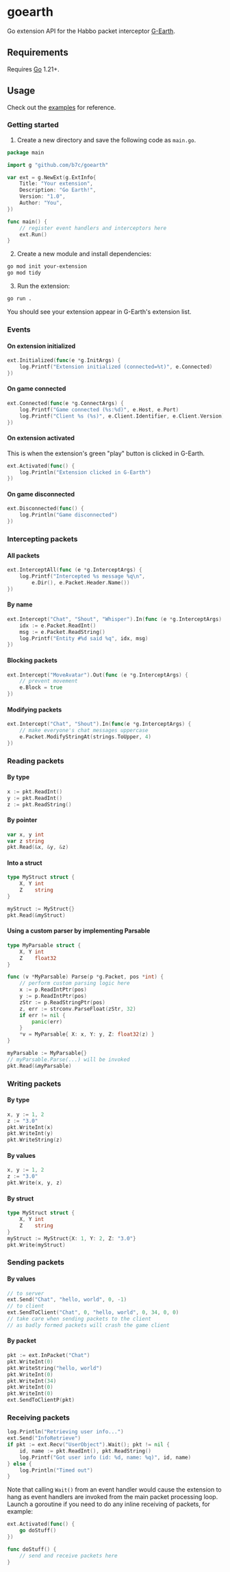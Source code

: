 # goearth
Go extension API for the Habbo packet interceptor [G-Earth](https://github.com/sirjonasxx/G-Earth).

## Requirements

Requires [Go](https://go.dev/dl/) 1.21+.

## Usage

Check out the [examples](.examples/) for reference.

### Getting started

1. Create a new directory and save the following code as `main.go`.

```go
package main

import g "github.com/b7c/goearth"

var ext = g.NewExt(g.ExtInfo{
    Title: "Your extension",
    Description: "Go Earth!",
    Version: "1.0",
    Author: "You",
})

func main() {
    // register event handlers and interceptors here
    ext.Run()
}
```

2. Create a new module and install dependencies:
```sh
go mod init your-extension
go mod tidy
```

3. Run the extension:

```sh
go run .
```

You should see your extension appear in G-Earth's extension list.

### Events

#### On extension initialized

```go
ext.Initialized(func(e *g.InitArgs) {
    log.Printf("Extension initialized (connected=%t)", e.Connected)
})
```

#### On game connected

```go
ext.Connected(func(e *g.ConnectArgs) {
    log.Printf("Game connected (%s:%d)", e.Host, e.Port)
    log.Printf("Client %s (%s)", e.Client.Identifier, e.Client.Version)
})
```

#### On extension activated

This is when the extension's green "play" button is clicked in G-Earth.
```go
ext.Activated(func() {
    log.Println("Extension clicked in G-Earth")
})
```

#### On game disconnected

```go
ext.Disconnected(func() {
    log.Println("Game disconnected")    
})
```

### Intercepting packets

#### All packets

```go
ext.InterceptAll(func (e *g.InterceptArgs) {
    log.Printf("Intercepted %s message %q\n",
        e.Dir(), e.Packet.Header.Name())
})
```

#### By name

```go
ext.Intercept("Chat", "Shout", "Whisper").In(func (e *g.InterceptArgs) {
    idx := e.Packet.ReadInt()
    msg := e.Packet.ReadString()
    log.Printf("Entity #%d said %q", idx, msg)
})
```

#### Blocking packets

```go
ext.Intercept("MoveAvatar").Out(func (e *g.InterceptArgs) {
    // prevent movement
    e.Block = true
})
```

#### Modifying packets

```go
ext.Intercept("Chat", "Shout").In(func(e *g.InterceptArgs) {
    // make everyone's chat messages uppercase
    e.Packet.ModifyStringAt(strings.ToUpper, 4)
})
```

### Reading packets

#### By type

```go
x := pkt.ReadInt()
y := pkt.ReadInt()
z := pkt.ReadString()
```

#### By pointer

```go
var x, y int
var z string
pkt.Read(&x, &y, &z)
```

#### Into a struct

```go
type MyStruct struct {
    X, Y int
    Z    string
}
```

```go
myStruct := MyStruct{}
pkt.Read(&myStruct)
```

#### Using a custom parser by implementing Parsable

```go
type MyParsable struct {
    X, Y int
    Z    float32 
}

func (v *MyParsable) Parse(p *g.Packet, pos *int) {
    // perform custom parsing logic here
    x := p.ReadIntPtr(pos)
    y := p.ReadIntPtr(pos)
    zStr := p.ReadStringPtr(pos)
    z, err := strconv.ParseFloat(zStr, 32)
    if err != nil {
        panic(err)
    }
    *v = MyParsable{ X: x, Y: y, Z: float32(z) }
}
```

```go
myParsable := MyParsable{}
// myParsable.Parse(...) will be invoked
pkt.Read(&myParsable)
```

### Writing packets

#### By type

```go
x, y := 1, 2
z := "3.0"
pkt.WriteInt(x)
pkt.WriteInt(y)
pkt.WriteString(z)
```

#### By values

```go
x, y := 1, 2
z := "3.0"
pkt.Write(x, y, z)
```

#### By struct

```go
type MyStruct struct {
    X, Y int
    Z    string
}
myStruct := MyStruct{X: 1, Y: 2, Z: "3.0"}
pkt.Write(myStruct)
```

### Sending packets

#### By values

```go
// to server
ext.Send("Chat", "hello, world", 0, -1)
// to client
ext.SendToClient("Chat", 0, "hello, world", 0, 34, 0, 0)
// take care when sending packets to the client
// as badly formed packets will crash the game client
```

#### By packet

```go
pkt := ext.InPacket("Chat")
pkt.WriteInt(0)
pkt.WriteString("hello, world")
pkt.WriteInt(0)
pkt.WriteInt(34)
pkt.WriteInt(0)
pkt.WriteInt(0)
ext.SendToClientP(pkt)
```

### Receiving packets

```go
log.Println("Retrieving user info...")
ext.Send("InfoRetrieve")
if pkt := ext.Recv("UserObject").Wait(); pkt != nil {
    id, name := pkt.ReadInt(), pkt.ReadString()
    log.Printf("Got user info (id: %d, name: %q)", id, name)
} else {
    log.Println("Timed out")
}
```

Note that calling `Wait()` from an event handler would cause the extension to hang as event handlers are invoked from the main packet processing loop. Launch a goroutine if you need to do any inline receiving of packets, for example:

```go
ext.Activated(func() {
    go doStuff()
})
```

```go
func doStuff() {
    // send and receive packets here 
}
```

